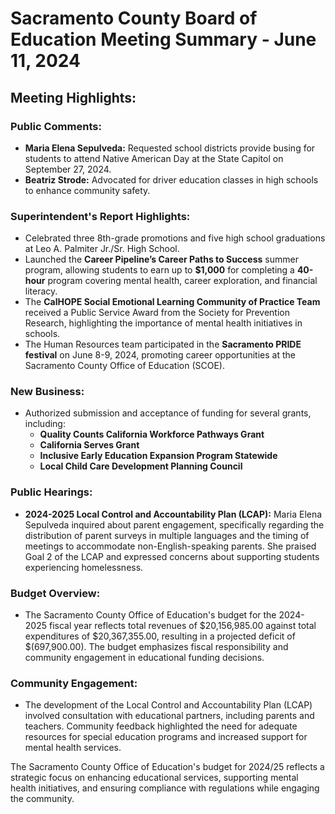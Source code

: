 # Sacramento County Board of Education Meeting Summary - June 11, 2024

## Meeting Highlights:

### Public Comments:
- **Maria Elena Sepulveda:** Requested school districts provide busing for students to attend Native American Day at the State Capitol on September 27, 2024.
- **Beatriz Strode:** Advocated for driver education classes in high schools to enhance community safety.

### Superintendent's Report Highlights:
- Celebrated three 8th-grade promotions and five high school graduations at Leo A. Palmiter Jr./Sr. High School.
- Launched the **Career Pipeline’s Career Paths to Success** summer program, allowing students to earn up to **$1,000** for completing a **40-hour** program covering mental health, career exploration, and financial literacy.
- The **CalHOPE Social Emotional Learning Community of Practice Team** received a Public Service Award from the Society for Prevention Research, highlighting the importance of mental health initiatives in schools.
- The Human Resources team participated in the **Sacramento PRIDE festival** on June 8-9, 2024, promoting career opportunities at the Sacramento County Office of Education (SCOE).

### New Business:
- Authorized submission and acceptance of funding for several grants, including:
  - **Quality Counts California Workforce Pathways Grant**
  - **California Serves Grant**
  - **Inclusive Early Education Expansion Program Statewide**
  - **Local Child Care Development Planning Council**

### Public Hearings:
- **2024-2025 Local Control and Accountability Plan (LCAP):** Maria Elena Sepulveda inquired about parent engagement, specifically regarding the distribution of parent surveys in multiple languages and the timing of meetings to accommodate non-English-speaking parents. She praised Goal 2 of the LCAP and expressed concerns about supporting students experiencing homelessness.

### Budget Overview:
- The Sacramento County Office of Education's budget for the 2024-2025 fiscal year reflects total revenues of $20,156,985.00 against total expenditures of $20,367,355.00, resulting in a projected deficit of $(697,900.00). The budget emphasizes fiscal responsibility and community engagement in educational funding decisions.

### Community Engagement:
- The development of the Local Control and Accountability Plan (LCAP) involved consultation with educational partners, including parents and teachers. Community feedback highlighted the need for adequate resources for special education programs and increased support for mental health services.

The Sacramento County Office of Education's budget for 2024/25 reflects a strategic focus on enhancing educational services, supporting mental health initiatives, and ensuring compliance with regulations while engaging the community.
